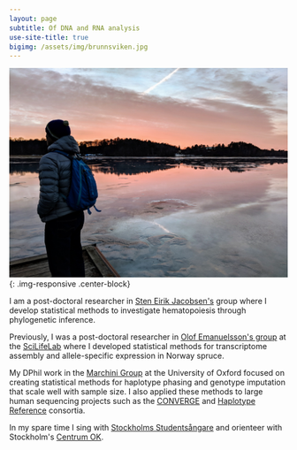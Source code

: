 ```yaml
---
layout: page
subtitle: Of DNA and RNA analysis
use-site-title: true
bigimg: /assets/img/brunnsviken.jpg
---
```


![brunnsviken_in_winter](/assets/img/brunnsviken.jpg "Brunnsviken in winter"){: .img-responsive .center-block}

I am a post-doctoral researcher in [Sten Eirik Jacobsen's](https://ki.se/en/medh/sten-eirik-w-jacobsen-lab-hematopoietic-stem-cell-biology-group) group where I develop statistical methods to investigate hematopoiesis through phylogenetic inference.

Previously, I was a post-doctoral researcher in [Olof Emanuelsson's group](https://www.scilifelab.se/researchers/olof-emanuelsson/) at the [SciLifeLab](https://www.scilifelab.se/) where I developed statistical methods for transcriptome assembly and allele-specific expression in Norway spruce.

My DPhil work in the [Marchini Group](https://jmarchini.org/) at the University of Oxford focused on creating statistical methods for haplotype phasing and genotype imputation that scale well with sample size.  I also applied these methods to large human sequencing projects such as the [CONVERGE](http://www.well.ox.ac.uk/converge) and [Haplotype Reference](http://www.haplotype-reference-consortium.org/) consortia.

In my spare time I sing with [Stockholms Studentsångare](http://sssf.se/) and orienteer with Stockholm's [Centrum OK](http://www.centrumok.se/).
